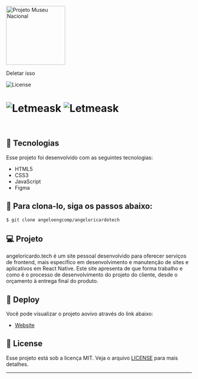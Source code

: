 <p style:align: center>
  <img alt="Projeto Museu Nacional" src="../imagens/museunacional.jpeg" width="160px">
</p>
Deletar isso
<p style:align="center">  

  <img  src="https://img.shields.io/static/v1?label=license&message=MIT&color=8257E5&labelColor=000000" alt="License">   
</p>

<h1 style:align="center">
    <img alt="Letmeask" src=".github/website.png" />
    <img alt="Letmeask" src=".github/panoramic.png" />
</h1>

<br>

## 🧪 Tecnologias

Esse projeto foi desenvolvido com as seguintes tecnologias:

- HTML5
- CSS3
- JavaScript
- Figma

## 🚀 Para clona-lo, siga os passos abaixo:
```bash
$ git clone angeloengcomp/angeloricardotech
```

## 💻 Projeto

angeloricardo.tech é um site pessoal desenvolvido para oferecer serviços de frontend, mais específico em desenvolvimento e manutenção de sites e aplicativos em React Native.
Este site apresenta de que forma trabalho e como é o processo de desenvolvimento do projeto do cliente, desde o orçamento à entrega final do produto.


## 🔖 Deploy

Você pode visualizar o projeto aovivo através do link abaixo:

- [Website](https://www.angeloricardo.tech) 


## 📝 License

Esse projeto está sob a licença MIT. Veja o arquivo [LICENSE](LICENSE.md) para mais detalhes.

---